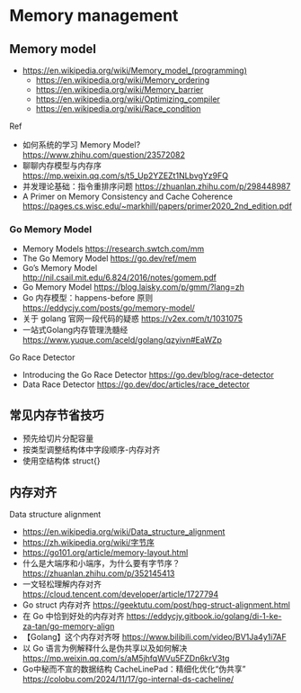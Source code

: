 # Memory management

## Memory model
- https://en.wikipedia.org/wiki/Memory_model_(programming)
  - https://en.wikipedia.org/wiki/Memory_ordering
  - https://en.wikipedia.org/wiki/Memory_barrier
  - https://en.wikipedia.org/wiki/Optimizing_compiler
  - https://en.wikipedia.org/wiki/Race_condition

Ref
- 如何系统的学习 Memory Model? https://www.zhihu.com/question/23572082
- 聊聊内存模型与内存序 https://mp.weixin.qq.com/s/t5_Up2YZEZt1NLbvgYz9FQ
- 并发理论基础：指令重排序问题 https://zhuanlan.zhihu.com/p/298448987
- A Primer on Memory Consistency and Cache Coherence https://pages.cs.wisc.edu/~markhill/papers/primer2020_2nd_edition.pdf

### Go Memory Model
- Memory Models https://research.swtch.com/mm
- The Go Memory Model https://go.dev/ref/mem
- Go’s Memory Model http://nil.csail.mit.edu/6.824/2016/notes/gomem.pdf
- Go Memory Model https://blog.laisky.com/p/gmm/?lang=zh
- Go 内存模型：happens-before 原则 https://eddycjy.com/posts/go/memory-model/
- 关于 golang 官网一段代码的疑惑 https://v2ex.com/t/1031075
- 一站式Golang内存管理洗髓经 https://www.yuque.com/aceld/golang/qzyivn#EaWZp


Go Race Detector
- Introducing the Go Race Detector https://go.dev/blog/race-detector
- Data Race Detector https://go.dev/doc/articles/race_detector

## 常见内存节省技巧
- 预先给切片分配容量
- 按类型调整结构体中字段顺序-内存对齐
- 使用空结构体 struct{}

## 内存对齐
Data structure alignment
- https://en.wikipedia.org/wiki/Data_structure_alignment
- https://zh.wikipedia.org/wiki/字节序
- https://go101.org/article/memory-layout.html
- 什么是大端序和小端序，为什么要有字节序？https://zhuanlan.zhihu.com/p/352145413
- 一文轻松理解内存对齐 https://cloud.tencent.com/developer/article/1727794
- Go struct 内存对齐 https://geektutu.com/post/hpg-struct-alignment.html
- 在 Go 中恰到好处的内存对齐 https://eddycjy.gitbook.io/golang/di-1-ke-za-tan/go-memory-align
- 【Golang】这个内存对齐呀 https://www.bilibili.com/video/BV1Ja4y1i7AF
- 以 Go 语言为例解释什么是伪共享以及如何解决 https://mp.weixin.qq.com/s/aM5jhfqWVu5FZDn6krV3tg
- Go中秘而不宣的数据结构 CacheLinePad：精细化优化“伪共享” https://colobu.com/2024/11/17/go-internal-ds-cacheline/
